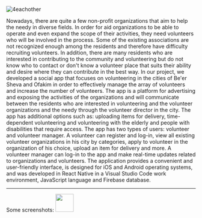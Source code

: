 ![4eachother](https://user-images.githubusercontent.com/44543472/121578628-8ba63300-ca33-11eb-865a-ed939170a6fd.png)

Nowadays, there are quite a few non-profit organizations that aim to help the needy in 
diverse fields. In order for aid organizations to be able to operate and even expand the 
scope of their activities, they need volunteers who will be involved in the process. Some 
of the existing associations are not recognized enough among the residents and therefore 
have difficulty recruiting volunteers. In addition, there are many residents who are 
interested in contributing to the community and volunteering but do not know who to 
contact or don't know a volunteer place that suits their ability and desire where they can 
contribute in the best way.
In our project, we developed a social app that focuses on volunteering in the cities of Be'er 
Sheva and Ofakim in order to effectively manage the array of volunteers and increase the 
number of volunteers. The app is a platform for advertising and exposing the activities of 
the organizations and will communicate between the residents who are interested in 
volunteering and the volunteer organizations and the needy through the volunteer director 
in the city.
The app has additional options such as: uploading items for delivery, time-dependent 
volunteering and volunteering with the elderly and people with disabilities that require 
access.
The app has two types of users: volunteer and volunteer manager. 
A volunteer can register and log-in, view all existing volunteer organizations in his city 
by categories, apply to volunteer in the organization of his choice, upload an item for 
delivery and more.
A volunteer manager can log-in to the app and make real-time updates related to 
organizations and volunteers.
The application provides a convenient and user-friendly interface, is designed for iOS and 
Android operating systems, and was developed in React Native in a Visual Studio Code 
work environment, JavaScript language and Firebase database.

_______________________________________________________________________________________________________________

Some screenshots:
<img src="https://user-images.githubusercontent.com/44543472/121579426-6239d700-ca34-11eb-92fd-338ee8bb5b1b.jpeg" width="48">

<!-- ![WhatsApp Image 2021-06-10 at 21 37 57](https://user-images.githubusercontent.com/44543472/121579426-6239d700-ca34-11eb-92fd-338ee8bb5b1b.jpeg)
![WhatsApp Image 2021-06-10 at 21 37 40](https://user-images.githubusercontent.com/44543472/121579431-636b0400-ca34-11eb-8c7e-096e9348d610.jpeg)
![WhatsApp Image 2021-06-10 at 21 37 11](https://user-images.githubusercontent.com/44543472/121579433-636b0400-ca34-11eb-9d25-7210823d1694.jpeg)
![WhatsApp Image 2021-06-10 at 21 37 10 (1)](https://user-images.githubusercontent.com/44543472/121579438-64039a80-ca34-11eb-9b3a-d0cb05f1e959.jpeg)
![WhatsApp Image 2021-06-10 at 21 37 10](https://user-images.githubusercontent.com/44543472/121579441-649c3100-ca34-11eb-8ca2-001558f8a89e.jpeg)
![WhatsApp Image 2021-06-10 at 21 37 09 (1)](https://user-images.githubusercontent.com/44543472/121579443-649c3100-ca34-11eb-8047-4ef3f2e1ef5b.jpeg)
![WhatsApp Image 2021-06-10 at 21 37 09](https://user-images.githubusercontent.com/44543472/121579445-6534c780-ca34-11eb-84fd-f71801c6390f.jpeg)
![WhatsApp Image 2021-06-10 at 21 37 08](https://user-images.githubusercontent.com/44543472/121579447-65cd5e00-ca34-11eb-9fa9-7e94b6bd7a2c.jpeg) -->
